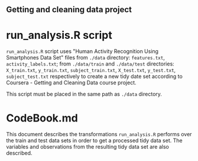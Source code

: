 ## Getting and cleaning data project

# run_analysis.R script

`run_analysis.R` script uses "Human Activity Recognition Using Smartphones Data Set" files 
from `./data` directory: `features.txt`, `activity_labels.txt`; from `./data/train` and 
`./data/test` directories: `X_train.txt`, `y_train.txt`, `subject_train.txt`,  `X_test.txt`, 
`y_test.txt`, `subject_test.txt` respectively to create a new tidy date set according to 
Coursera - Getting and Cleaning Data course project.

This script must be placed in the same path as `./data` directory.

# CodeBook.md

This document describes the transformations `run_analysis.R` performs over the 
train and test data sets in order to get a processed tidy data set.
The variables and observations from the resulting tidy data set are also described.
